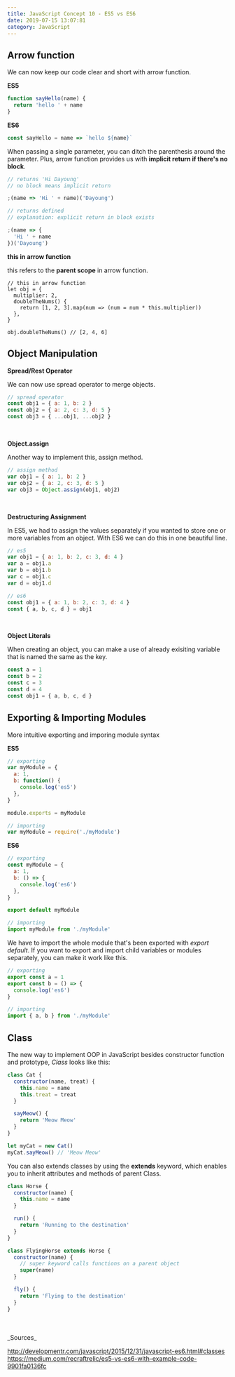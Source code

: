 ```yaml
---
title: JavaScript Concept 10 - ES5 vs ES6
date: 2019-07-15 13:07:81
category: JavaScript
---
```


## Arrow function

We can now keep our code clear and short with arrow function.

**ES5**

```js
function sayHello(name) {
  return 'hello ' + name
}
```

**ES6**

```js
const sayHello = name => `hello ${name}`
```

When passing a single parameter, you can ditch the parenthesis around the parameter. Plus, arrow function provides us with **implicit return if there's no block**.

```js
// returns 'Hi Dayoung'
// no block means implicit return

;(name => 'Hi ' + name)('Dayoung')
```

```js
// returns defined
// explanation: explicit return in block exists

;(name => {
  'Hi ' + name
})('Dayoung')
```

**this in arrow function**

this refers to the **parent scope** in arrow function.

```js{3-6}
// this in arrow function
let obj = {
  multiplier: 2,
  doubleTheNums() {
    return [1, 2, 3].map(num => (num = num * this.multiplier))
  },
}

obj.doubleTheNums() // [2, 4, 6]
```

## Object Manipulation

**Spread/Rest Operator**

We can now use spread operator to merge objects.

```js
// spread operator
const obj1 = { a: 1, b: 2 }
const obj2 = { a: 2, c: 3, d: 5 }
const obj3 = { ...obj1, ...obj2 }
```

<br>

**Object.assign**

Another way to implement this, assign method.

```js
// assign method
var obj1 = { a: 1, b: 2 }
var obj2 = { a: 2, c: 3, d: 5 }
var obj3 = Object.assign(obj1, obj2)
```

<br>

**Destructuring Assignment**

In ES5, we had to assign the values separately if you wanted to store one or more variables from an object.
With ES6 we can do this in one beautiful line.

```js
// es5
var obj1 = { a: 1, b: 2, c: 3, d: 4 }
var a = obj1.a
var b = obj1.b
var c = obj1.c
var d = obj1.d

// es6
const obj1 = { a: 1, b: 2, c: 3, d: 4 }
const { a, b, c, d } = obj1
```

<br>

**Object Literals**

When creating an object, you can make a use of already exisiting variable that is named the same as the key.

```js
const a = 1
const b = 2
const c = 3
const d = 4
const obj1 = { a, b, c, d }
```

## Exporting & Importing Modules

More intuitive exporting and imporing module syntax

**ES5**

```js
// exporting
var myModule = {
  a: 1,
  b: function() {
    console.log('es5')
  },
}

module.exports = myModule

// importing
var myModule = require('./myModule')
```

**ES6**

```js
// exporting
const myModule = {
  a: 1,
  b: () => {
    console.log('es6')
  },
}

export default myModule

// importing
import myModule from './myModule'
```

We have to import the whole module that's been exported with _export default_.
If you want to export and import child variables or modules separately, you can make it work like this.

```js
// exporting
export const a = 1
export const b = () => {
  console.log('es6')
}

// importing
import { a, b } from './myModule'
```

## Class

The new way to implement OOP in JavaScript besides constructor function and prototype, _Class_ looks like this:

```js
class Cat {
  constructor(name, treat) {
    this.name = name
    this.treat = treat
  }

  sayMeow() {
    return 'Meow Meow'
  }
}

let myCat = new Cat()
myCat.sayMeow() // 'Meow Meow'
```

You can also extends classes by using the **extends** keyword, which enables you to inherit attributes and methods of parent Class.

```js
class Horse {
  constructor(name) {
    this.name = name
  }

  run() {
    return 'Running to the destination'
  }
}

class FlyingHorse extends Horse {
  constructor(name) {
    // super keyword calls functions on a parent object
    super(name)
  }

  fly() {
    return 'Flying to the destination'
  }
}
```

<br>
<br>
_Sources_

http://developmentr.com/javascript/2015/12/31/javascript-es6.html#classes
https://medium.com/recraftrelic/es5-vs-es6-with-example-code-9901fa0136fc

<br>
<br>
